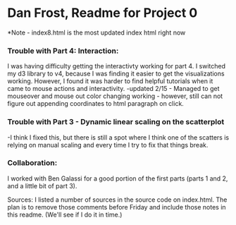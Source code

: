 <h1>Dan Frost, Readme for Project 0 </h1>

*Note - index8.html is the most updated index html right now

<h3>Trouble with Part 4: Interaction: </h3>

I was having difficulty getting the interactivty working for part 4. I switched my d3 library to v4, because I was finding it easier to get the visualizations working. However, I found it was harder to find helpful tutorials when it came to mouse actions and interactivity. 
-updated 2/15 - Managed to get mouseover and mouse out color changing working - however, still can not figure out appending coordinates to html paragraph on click. 


<h3>Trouble with Part 3 - Dynamic linear scaling on the scatterplot </h3>
-I think I fixed this, but there is still a spot where I think one of the scatters is relying on manual scaling and every time I try to fix that things break.


<h3>Collaboration: </h3>
I worked with Ben Galassi for a good portion of the first parts (parts 1 and 2, and a little bit of part 3). 

Sources: 
I listed a number of sources in the source code on index.html. The plan is to remove those comments before Friday and include those notes in this readme. (We'll see if I do it in time.) 




  
